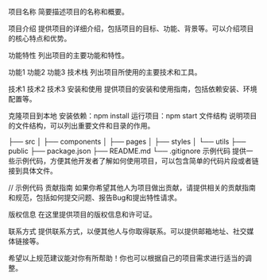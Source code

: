 项目名称
简要描述项目的名称和概要。

项目介绍
提供项目的详细介绍，包括项目的目标、功能、背景等。可以介绍项目的核心特点和优势。

功能特性
列出项目的主要功能和特性。

功能1
功能2
功能3
技术栈
列出项目所使用的主要技术和工具。

技术1
技术2
技术3
安装和使用
提供项目的安装和使用指南，包括依赖安装、环境配置等。

克隆项目到本地
安装依赖：npm install
运行项目：npm start
文件结构
说明项目的文件结构，可以列出重要文件和目录的作用。

├── src
│   ├── components
│   ├── pages
│   ├── styles
│   └── utils
├── public
├── package.json
├── README.md
└── .gitignore
示例代码
提供一些示例代码，方便其他开发者了解如何使用项目，可以包含简单的代码片段或者链接到具体文件。

// 示例代码
贡献指南
如果你希望其他人为项目做出贡献，请提供相关的贡献指南和规范，包括如何提交问题、报告Bug和提出特性请求。

版权信息
在这里提供项目的版权信息和许可证。

联系方式
提供联系方式，以便其他人与你取得联系。可以提供邮箱地址、社交媒体链接等。

希望以上规范建议能对你有所帮助！你也可以根据自己的项目需求进行适当的调整。
